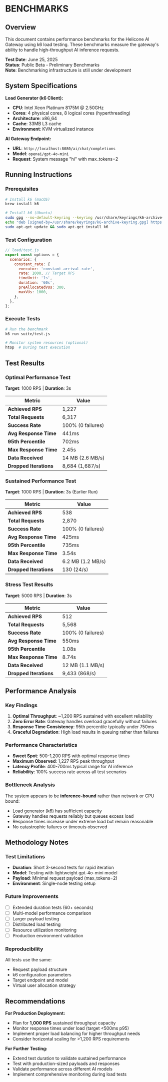 # BENCHMARKS

## Overview

This document contains performance benchmarks for the Helicone AI Gateway using k6 load testing. These benchmarks measure the gateway's ability to handle high-throughput AI inference requests.

**Test Date**: June 25, 2025  
**Status**: Public Beta - Preliminary Benchmarks  
**Note**: Benchmarking infrastructure is still under development

## System Specifications

**Load Generator (k6 Client):**
- **CPU**: Intel Xeon Platinum 8175M @ 2.50GHz
- **Cores**: 4 physical cores, 8 logical cores (hyperthreading)
- **Architecture**: x86_64
- **Cache**: 33MB L3 cache
- **Environment**: KVM virtualized instance

**AI Gateway Endpoint:**
- **URL**: `http://localhost:8080/ai/chat/completions`
- **Model**: `openai/gpt-4o-mini`
- **Request**: System message "hi" with max_tokens=2

## Running Instructions

### Prerequisites
```bash
# Install k6 (macOS)
brew install k6

# Install k6 (Ubuntu)
sudo gpg --no-default-keyring --keyring /usr/share/keyrings/k6-archive-keyring.gpg --keyserver hkp://keyserver.ubuntu.com:80 --recv-keys C5AD17C747E3415A3642D57D77C6C491D6AC1D69
echo "deb [signed-by=/usr/share/keyrings/k6-archive-keyring.gpg] https://dl.k6.io/deb stable main" | sudo tee /etc/apt/sources.list.d/k6.list
sudo apt-get update && sudo apt-get install k6
```

### Test Configuration
```javascript
// load/test.js
export const options = {
  scenarios: {
    constant_rate: {
      executor: 'constant-arrival-rate',
      rate: 1000, // Target RPS
      timeUnit: '1s',
      duration: '60s',
      preAllocatedVUs: 300,
      maxVUs: 1000,
    },
  },
};
```

### Execute Tests
```bash
# Run the benchmark
k6 run suite/test.js

# Monitor system resources (optional)
htop  # During test execution
```

## Test Results

### Optimal Performance Test
**Target**: 1000 RPS | **Duration**: 3s

| Metric | Value |
|--------|-------|
| **Achieved RPS** | 1,227 |
| **Total Requests** | 6,317 |
| **Success Rate** | 100% (0 failures) |
| **Avg Response Time** | 441ms |
| **95th Percentile** | 702ms |
| **Max Response Time** | 2.45s |
| **Data Received** | 14 MB (2.6 MB/s) |
| **Dropped Iterations** | 8,684 (1,687/s) |

### Sustained Performance Test  
**Target**: 1000 RPS | **Duration**: 3s (Earlier Run)

| Metric | Value |
|--------|-------|
| **Achieved RPS** | 538 |
| **Total Requests** | 2,870 |
| **Success Rate** | 100% (0 failures) |
| **Avg Response Time** | 425ms |
| **95th Percentile** | 735ms |
| **Max Response Time** | 3.54s |
| **Data Received** | 6.2 MB (1.2 MB/s) |
| **Dropped Iterations** | 130 (24/s) |

### Stress Test Results
**Target**: 5000 RPS | **Duration**: 3s

| Metric | Value |
|--------|-------|
| **Achieved RPS** | 512 |
| **Total Requests** | 5,568 |
| **Success Rate** | 100% (0 failures) |
| **Avg Response Time** | 550ms |
| **95th Percentile** | 1.08s |
| **Max Response Time** | 8.74s |
| **Data Received** | 12 MB (1.1 MB/s) |
| **Dropped Iterations** | 9,433 (868/s) |

## Performance Analysis

### Key Findings

1. **Optimal Throughput**: ~1,200 RPS sustained with excellent reliability
2. **Zero Error Rate**: Gateway handles overload gracefully without failures
3. **Response Time Consistency**: 95th percentile typically under 750ms
4. **Graceful Degradation**: High load results in queuing rather than failures

### Performance Characteristics

- **Sweet Spot**: 500-1,200 RPS with optimal response times
- **Maximum Observed**: 1,227 RPS peak throughput
- **Latency Profile**: 400-700ms typical range for AI inference
- **Reliability**: 100% success rate across all test scenarios

### Bottleneck Analysis

The system appears to be **inference-bound** rather than network or CPU bound:
- Load generator (k6) has sufficient capacity
- Gateway handles requests reliably but queues excess load
- Response times increase under extreme load but remain reasonable
- No catastrophic failures or timeouts observed

## Methodology Notes

### Test Limitations
- **Duration**: Short 3-second tests for rapid iteration
- **Model**: Testing with lightweight gpt-4o-mini model
- **Payload**: Minimal request payload (max_tokens=2)
- **Environment**: Single-node testing setup

### Future Improvements
- [ ] Extended duration tests (60+ seconds)
- [ ] Multi-model performance comparison
- [ ] Larger payload testing
- [ ] Distributed load testing
- [ ] Resource utilization monitoring
- [ ] Production environment validation

### Reproducibility
All tests use the same:
- Request payload structure
- k6 configuration parameters  
- Target endpoint and model
- Virtual user allocation strategy

## Recommendations

**For Production Deployment:**
- Plan for **1,000 RPS** sustained throughput capacity
- Monitor response times under load (target <500ms p95)
- Implement proper load balancing for higher throughput needs
- Consider horizontal scaling for >1,200 RPS requirements

**For Further Testing:**
- Extend test duration to validate sustained performance
- Test with production-sized payloads and responses
- Validate performance across different AI models
- Implement comprehensive monitoring during load tests



